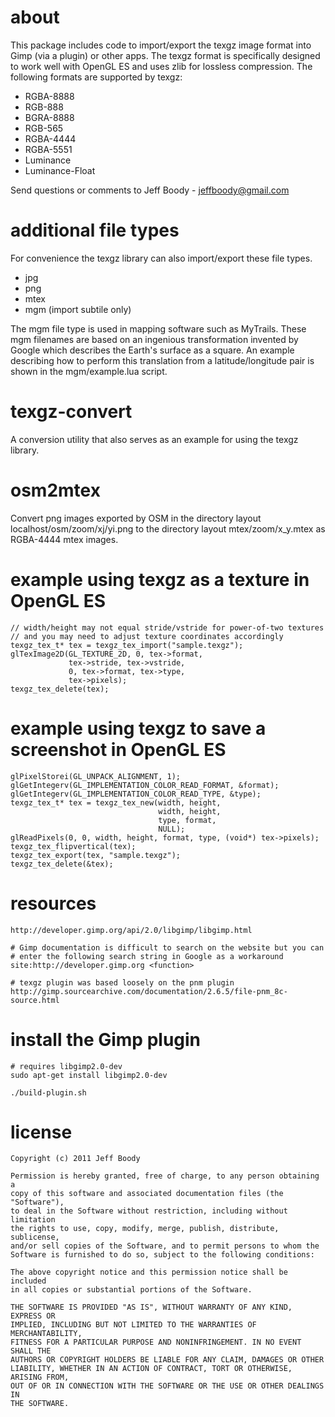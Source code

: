 about
=====

This package includes code to import/export the texgz image format
into Gimp (via a plugin) or other apps. The texgz format is specifically
designed to work well with OpenGL ES and uses zlib for lossless
compression. The following formats are supported by texgz:

* RGBA-8888
* RGB-888
* BGRA-8888
* RGB-565
* RGBA-4444
* RGBA-5551
* Luminance
* Luminance-Float

Send questions or comments to Jeff Boody - jeffboody@gmail.com

additional file types
=====================

For convenience the texgz library can also import/export these file types.

* jpg
* png
* mtex
* mgm (import subtile only)

The mgm file type is used in mapping software such as MyTrails. These mgm
filenames are based on an ingenious transformation invented by Google which
describes the Earth's surface as a square. An example describing how
to perform this translation from a latitude/longitude pair is shown in the
mgm/example.lua script.

texgz-convert
=============

A conversion utility that also serves as an example for using the
texgz library.

osm2mtex
========

Convert png images exported by OSM in the directory layout
localhost/osm/zoom/xj/yi.png to the directory layout
mtex/zoom/x_y.mtex as RGBA-4444 mtex images.

example using texgz as a texture in OpenGL ES
=============================================

	// width/height may not equal stride/vstride for power-of-two textures
	// and you may need to adjust texture coordinates accordingly
	texgz_tex_t* tex = texgz_tex_import("sample.texgz");
	glTexImage2D(GL_TEXTURE_2D, 0, tex->format,
	             tex->stride, tex->vstride,
	             0, tex->format, tex->type,
	             tex->pixels);
	texgz_tex_delete(tex);

example using texgz to save a screenshot in OpenGL ES
=====================================================

	glPixelStorei(GL_UNPACK_ALIGNMENT, 1);
	glGetIntegerv(GL_IMPLEMENTATION_COLOR_READ_FORMAT, &format);
	glGetIntegerv(GL_IMPLEMENTATION_COLOR_READ_TYPE, &type);
	texgz_tex_t* tex = texgz_tex_new(width, height,
	                                 width, height,
	                                 type, format,
	                                 NULL);
	glReadPixels(0, 0, width, height, format, type, (void*) tex->pixels);
	texgz_tex_flipvertical(tex);
	texgz_tex_export(tex, "sample.texgz");
	texgz_tex_delete(&tex);

resources
=========

	http://developer.gimp.org/api/2.0/libgimp/libgimp.html

	# Gimp documentation is difficult to search on the website but you can
	# enter the following search string in Google as a workaround
	site:http://developer.gimp.org <function>

	# texgz plugin was based loosely on the pnm plugin
	http://gimp.sourcearchive.com/documentation/2.6.5/file-pnm_8c-source.html

install the Gimp plugin
=======================

	# requires libgimp2.0-dev
	sudo apt-get install libgimp2.0-dev

	./build-plugin.sh

license
=======

	Copyright (c) 2011 Jeff Boody

	Permission is hereby granted, free of charge, to any person obtaining a
	copy of this software and associated documentation files (the "Software"),
	to deal in the Software without restriction, including without limitation
	the rights to use, copy, modify, merge, publish, distribute, sublicense,
	and/or sell copies of the Software, and to permit persons to whom the
	Software is furnished to do so, subject to the following conditions:

	The above copyright notice and this permission notice shall be included
	in all copies or substantial portions of the Software.

	THE SOFTWARE IS PROVIDED "AS IS", WITHOUT WARRANTY OF ANY KIND, EXPRESS OR
	IMPLIED, INCLUDING BUT NOT LIMITED TO THE WARRANTIES OF MERCHANTABILITY,
	FITNESS FOR A PARTICULAR PURPOSE AND NONINFRINGEMENT. IN NO EVENT SHALL THE
	AUTHORS OR COPYRIGHT HOLDERS BE LIABLE FOR ANY CLAIM, DAMAGES OR OTHER
	LIABILITY, WHETHER IN AN ACTION OF CONTRACT, TORT OR OTHERWISE, ARISING FROM,
	OUT OF OR IN CONNECTION WITH THE SOFTWARE OR THE USE OR OTHER DEALINGS IN
	THE SOFTWARE.
